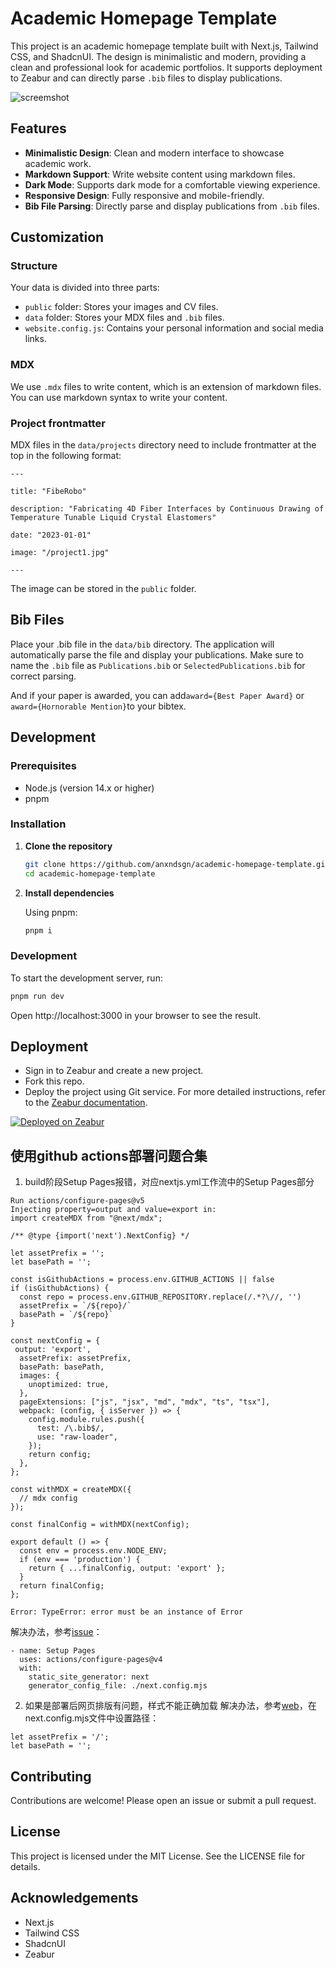 # Academic Homepage Template

This project is an academic homepage template built with Next.js, Tailwind CSS, and ShadcnUI. The design is minimalistic and modern, providing a clean and professional look for academic portfolios. It supports deployment to Zeabur and can directly parse `.bib` files to display publications.

![screemshot](public/screenshot.jpg)

## Features

- **Minimalistic Design**: Clean and modern interface to showcase academic work.
- **Markdown Support**: Write website content using markdown files.
- **Dark Mode**: Supports dark mode for a comfortable viewing experience.
- **Responsive Design**: Fully responsive and mobile-friendly.
- **Bib File Parsing**: Directly parse and display publications from `.bib` files.

## Customization

### Structure

Your data is divided into three parts:

- `public` folder: Stores your images and CV files.
- `data` folder: Stores your MDX files and `.bib` files.
- `website.config.js`: Contains your personal information and social media links.

### MDX

We use `.mdx` files to write content, which is an extension of markdown files. You can use markdown syntax to write your content.

### Project frontmatter

MDX files in the `data/projects` directory need to include frontmatter at the top in the following format:

```
---

title: "FibeRobo"

description: "Fabricating 4D Fiber Interfaces by Continuous Drawing of Temperature Tunable Liquid Crystal Elastomers"

date: "2023-01-01"

image: "/project1.jpg"

---
```

The image can be stored in the `public` folder.

## Bib Files

Place your .bib file in the `data/bib` directory. The application will automatically parse the file and display your publications. Make sure to name the `.bib` file as `Publications.bib` or `SelectedPublications.bib` for correct parsing.

And if your paper is awarded, you can add`award={Best Paper Award}` or `award={Hornorable Mention}`to your bibtex.

## Development

### Prerequisites

- Node.js (version 14.x or higher)
- pnpm

### Installation

1. **Clone the repository**

   ```bash
   git clone https://github.com/anxndsgn/academic-homepage-template.git
   cd academic-homepage-template
   ```

2. **Install dependencies**

   Using pnpm:

   ```bash
   pnpm i
   ```

### Development

To start the development server, run:

```bash
pnpm run dev
```

Open http://localhost:3000 in your browser to see the result.

## Deployment

- Sign in to Zeabur and create a new project.
- Fork this repo.
- Deploy the project using Git service.
  For more detailed instructions, refer to the [Zeabur documentation](https://zeabur.com/docs/deploy/github).

[![Deployed on Zeabur](https://zeabur.com/deployed-on-zeabur-dark.svg)](https://zeabur.com?referralCode=anxndsgn&utm_source=anxndsgn&utm_campaign=oss)

## 使用github actions部署问题合集
1. build阶段Setup Pages报错，对应nextjs.yml工作流中的Setup Pages部分
~~~
Run actions/configure-pages@v5
Injecting property=output and value=export in:
import createMDX from "@next/mdx";

/** @type {import('next').NextConfig} */

let assetPrefix = '';
let basePath = '';

const isGithubActions = process.env.GITHUB_ACTIONS || false
if (isGithubActions) {
  const repo = process.env.GITHUB_REPOSITORY.replace(/.*?\//, '')
  assetPrefix = `/${repo}/`
  basePath = `/${repo}`
}

const nextConfig = {
 output: 'export',
  assetPrefix: assetPrefix,
  basePath: basePath,
  images: {
    unoptimized: true,
  },
  pageExtensions: ["js", "jsx", "md", "mdx", "ts", "tsx"],
  webpack: (config, { isServer }) => {
    config.module.rules.push({
      test: /\.bib$/,
      use: "raw-loader",
    });
    return config;
  },
};

const withMDX = createMDX({
  // mdx config
});

const finalConfig = withMDX(nextConfig);

export default () => {
  const env = process.env.NODE_ENV;
  if (env === 'production') {
    return { ...finalConfig, output: 'export' };
  }
  return finalConfig;
};

Error: TypeError: error must be an instance of Error
~~~
解决办法，参考[issue](https://github.com/actions/configure-pages/issues/107#issuecomment-2024122120)：
~~~
- name: Setup Pages
  uses: actions/configure-pages@v4
  with:
    static_site_generator: next
    generator_config_file: ./next.config.mjs
~~~
2. 如果是部署后网页排版有问题，样式不能正确加载
解决办法，参考[web](https://cloud.tencent.com/developer/article/2366899)，在next.config.mjs文件中设置路径：
~~~
let assetPrefix = '/';
let basePath = '';
~~~
## Contributing

Contributions are welcome! Please open an issue or submit a pull request.

## License

This project is licensed under the MIT License. See the LICENSE file for details.

## Acknowledgements

- Next.js
- Tailwind CSS
- ShadcnUI
- Zeabur
